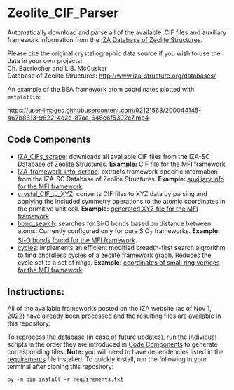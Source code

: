 # Zeolite_CIF_Parser
Automatically download and parse all of the available .CIF files and auxiliary framework information from the [IZA Database of Zeolite Structures](https://america.iza-structure.org/IZA-SC/ftc_table.php).

Please cite the original crystallographic data source if you wish to use the data in your own projects:\
Ch. Baerlocher and L.B. McCusker\
Database of Zeolite Structures: http://www.iza-structure.org/databases/

An example of the BEA framework atom coordinates plotted with `matplotlib`:

https://user-images.githubusercontent.com/92121568/200044145-467b8613-9622-4c2d-87aa-646e6f5302c7.mp4


## Code Components
- [IZA_CIFs_scrape](Code/IZA_CIFs_scrape.py): downloads all available CIF files from the IZA-SC Database of Zeolite Structures. **Example:** [CIF file for the MFI framework](CIFs/MFI.cif). 
- [IZA_framework_info_scrape](Code/IZA_framework_info_scrape.py): extracts framework-specific information from the IZA-SC Database of Zeolite Structures. **Example:** [auxiliary info for the MFI framework](FrameworkInfo/MFI_data.csv). 
- [crystal_CIF_to_XYZ](Code/crystal_CIF_to_XYZ.py): converts CIF files to XYZ data by parsing and applying the included symmetry operations to the atomic coordinates in the primitive unit cell. **Example:** [generated XYZ file for the MFI framework](XYZs/MFI.csv). 
- [bond_search](Code/bond_search.py): searches for Si-O bonds based on distance between atoms. Currently configured only for pure SiO<sub>2</sub> frameworks. **Example:** [Si-O bonds found for the MFI framework](FrameworkBonds/MFI.csv). 
- [cycles](Code/cycles.py): implements an efficient modified breadth-first search algrorithm to find chordless cycles of a zeolite framework graph. Reduces the cycle set to a set of rings. **Example:** [coordinates of small ring vertices for the MFI framework](Rings/MFI_rings.csv). 

## Instructions:
All of the available frameworks posted on the IZA website (as of Nov 1, 2022) have already been processed and the resulting files are available in this repository.

To reprocess the database (in case of future updates), run the individual scripts in the order they are introduced in [Code Components](#code-components) to generate corresponding files. **Note:** you will need to have dependencies listed in the [requirements](requirements.txt) file installed. To quickly install, run the following in your terminal after cloning this repository:
```
py -m pip install -r requirements.txt
```
